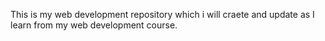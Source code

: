 This is my web development repository which i will craete and update as I learn from my web development course.
